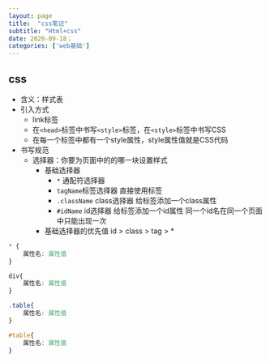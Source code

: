```yaml
---
layout: page
title:  "css笔记"
subtitle: "Html+css"
date: 2020-09-18；
categories: ['web基础']
---
```


## css
- 含义：样式表
- 引入方式
    - link标签
    - 在`<head>`标签中书写`<style>`标签，在`<style>`标签中书写CSS
    - 在每一个标签中都有一个style属性，style属性值就是CSS代码
- 书写规范
    - 选择器：你要为页面中的的哪一块设置样式
        - 基础选择器
            - `*` 通配符选择器
            - `tagName`标签选择器 直接使用标签
            - `.className` class选择器 给标签添加一个class属性
            - `#idName` id选择器 给标签添加一个id属性 同一个id名在同一个页面中只能出现一次
        - 基础选择器的优先值 id > class > tag > *

```css
* {
    属性名: 属性值
}

div{
    属性名: 属性值
}

.table{
    属性名: 属性值
}

#table{
    属性名: 属性值
}

```
